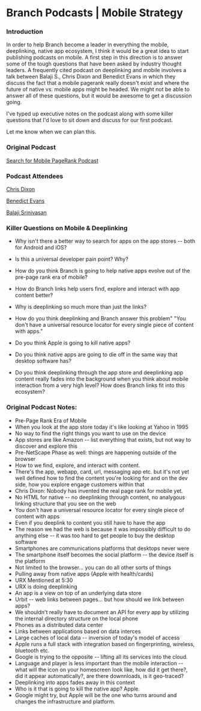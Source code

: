 
Branch Podcasts | Mobile Strategy
===================================

### Introduction ###

In order to help Branch become a leader in everything the mobile, deeplinking, native app ecosystem, I think it would be a great idea to start publishing podcasts on mobile. A first step in this direction is to answer some of the tough questions that have been asked by industry thought leaders. A frequently cited podcast on deeplinking and mobile involves a talk between Balaji S., Chris Dixon and Benedict Evans in which they discuss the fact that a mobile pagerank really doesn't exist and where the future of native vs. mobile apps might be headed. We might not be able to answer all of these questions, but it would be awesome to get a discussion going.

I've typed up executive notes on the podcast along with some killer questions that I'd love to sit down and discuss for our first podcast. 

Let me know when we can plan this.

### Original Podcast ###

[Search for Mobile PageRank Podcast](https://soundcloud.com/a16z/a16z-podcast-searching-for)


### Podcast Attendees ###
[Chris Dixon](http://cdixon.org/)

[Benedict Evans](http://ben-evans.com/)

[Balaji Srinivasan](https://twitter.com/balajis)

### Killer Questions on Mobile &amp; Deeplinking ###

* Why isn't there a better way to search for apps on the app stores -- both for Android and iOS?

* Is this a universal developer pain point? Why?

* How do you think Branch is going to help native apps evolve out of the pre-page rank era of mobile?

* How do Branch links help users find, explore and interact with app content better?

* Why is deeplinking so much more than just the links?

* How do you think deeplinking and Branch answer this problem" "You don't have a universal resource locator for every single piece of content with apps."

* Do you think Apple is going to kill native apps?

* Do you think native apps are going to die off in the same way that desktop software has?

* Do you think deeplinking through the app store and deeplinking app content really fades into the background when you think about mobile interaction from a very high level? How does Branch links fit into this ecosystem?


### Original Podcast Notes: ###

* Pre-Page Rank Era of Mobile
* When you look at the app store today it's like looking at Yahoo in 1995
* No way to find the right things you want to use on the device
* App stores are like Amazon -- list everything that exists, but not way to discover and explore this
* Pre-NetScape Phase as well: things are happening outside of the browser
* How to we find, explore, and interact with content.
* There's the app, webapp, card, url, messaging app etc. but it's not yet well defined how to find the content you're looking for and on the dev side, how you explore engage customers within that
* Chris Dixon: Nobody has invented the real page rank for mobile yet.
* No HTML for native -- no deeplinking through content, no analygous linking structure that you see on the web
* You don't have a universal resource locator for every single piece of content with apps
* Even if you deeplink to content you still have to have the app
* The reason we had the web is because it was impossibly difficult to do anything else -- it was too hard to get people to buy the desktop software
* Smartphones are communications platforms that desktops never were 
* The smartphone itself becomes the social platform -- the device itself is the platform
* Not limited to the browser... you can do all other sorts of things
* Pulling away from native apps (Apple with health/cards)
* URX Mentioned at 5:30
* URX is doing deeplinking
* An app is a view on top of an underlying data store
* Urbit -- web links between pages... but how should we link between apps?
* We shouldn't really have to document an API for every app by utilizing the internal directory structure on the local phone
* Phones as a distributed data center
* Links between applications based on data interces 
* Large caches of local data -- inversion of today's model of access
* Apple runs a full stack with integration based on fingerprinting, wireless, bluetooth etc.
* Google is trying to the opposite -- lifting all its services into the cloud.
* Language and player is less important than the mobile interaction -- what will the icon on your homescreen look like, how did it get there?, did it appear automatically?, are there downnloads, is it geo-traced?
* Deeplinking into apps fades away in this context
* Who is it that is going to kill the native app? Apple.
* Google might try, but Apple will be the one who turns around and changes the infrastructure and platform.


